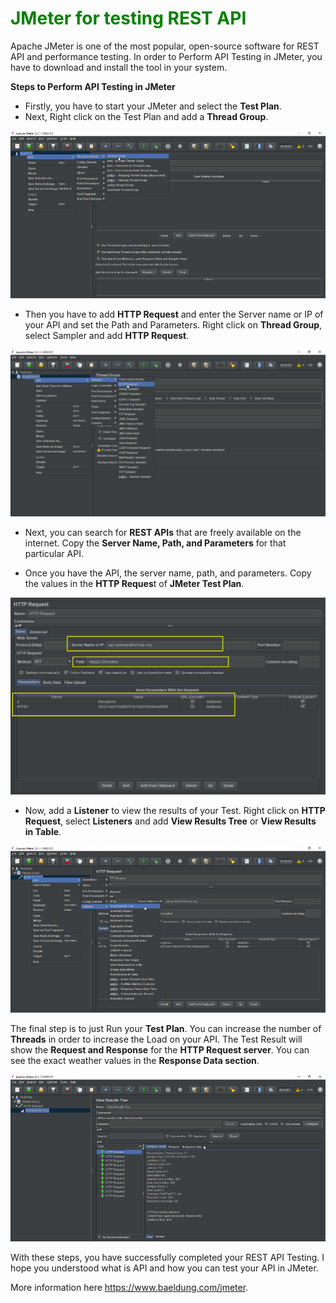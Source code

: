 <H1 style="color: green">JMeter for testing REST API</h1>

Apache JMeter is one of the most popular, open-source software for REST API and performance testing. In order to Perform API Testing in JMeter, you have to download and install the tool in your system.

**Steps to Perform API Testing in JMeter**
* Firstly, you have to start your JMeter and select the **Test Plan**.
* Next, Right click on the Test Plan and add a **Thread Group**.

![](media/JMeter1-Thread-group.png "JMeter Thread-group")

* Then you have to add **HTTP Request** and enter the Server name or IP of your API and set the Path and Parameters. Right click on **Thread Group**, select Sampler and add **HTTP Request**.

![](media/JMeter2-HTTP-Request.png "JMeter HTTP-Request")

* Next, you can search for **REST APIs** that are freely available on the internet. Copy the **Server Name, Path, and Parameters** for that particular API.

* Once you have the API, the server name, path, and parameters. Copy the values in the **HTTP Reques**t of **JMeter Test Plan**.

![](media/JMeter3-API-Parameters-2.png "JMeter API-Parameters")

* Now, add a **Listener** to view the results of your Test. Right click on **HTTP Request**, select **Listeners** and add **View Results Tree** or **View Results in Table**.

![](media/JMeter4-Listener.png "JMeter Listener")

The final step is to just Run your **Test Plan**. You can increase the number of **Threads** in order to increase the Load on your API. The Test Result will show the **Request and Response** for the **HTTP Request server**. You can see the exact weather values in the **Response Data section**.

![](media/JMeter5-Test-Result.png "JMeter Test-Result")

With these steps, you have successfully completed your REST API Testing. I hope you understood what is API and how you can test your API in JMeter.

More information here https://www.baeldung.com/jmeter.

